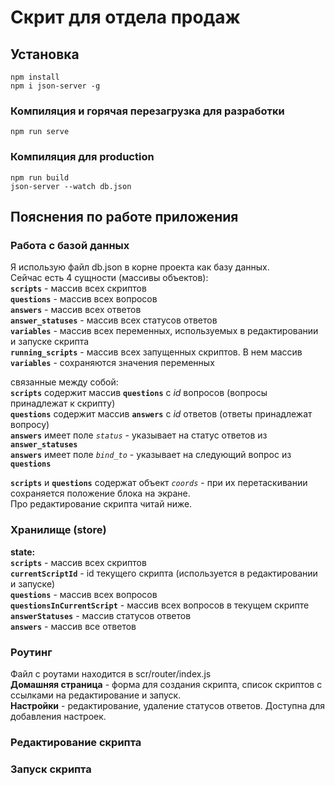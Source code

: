 # Скрит для отдела продаж

## Установка
```
npm install
npm i json-server -g
```

### Компиляция и горячая перезагрузка для разработки
```
npm run serve
```

### Компиляция для production
```
npm run build
json-server --watch db.json
```

## Пояснения по работе приложения
### Работа с базой данных
Я использую файл db.json в корне проекта как базу данных.  
Сейчас есть 4 сущности (массивы объектов):  
**`scripts`** - массив всех скриптов  
**`questions`** - массив всех вопросов  
**`answers`** - массив всех ответов  
**`answer_statuses`** - массив всех статусов ответов  
**`variables`** - массив всех переменных, используемых в редактировании и запуске скрипта  
**`running_scripts`** - массив всех запущенных скриптов. В нем массив **`variables`** - сохраняются значения переменных 

связанные между собой:  
**`scripts`** содержит массив **`questions`** с _id_ вопросов (вопросы принадлежат к скрипту)  
**`questions`** содержит массив **`answers`** с _id_ ответов (ответы принадлежат вопросу)  
**`answers`** имеет поле _`status`_ - указывает на статус ответов из **`answer_statuses`**  
**`answers`** имеет поле _`bind_to`_ - указывает на следующий вопрос из **`questions`**

**`scripts`** и **`questions`** содержат объект _`coords`_ - при их перетаскивании сохраняется положение блока на экране.  
Про редактирование скрипта читай ниже.

### Хранилище (store)
**state:**  
**`scripts`** - массив всех скриптов  
**`currentScriptId`** - id текущего скрипта (используется в редактировании и запуске)  
**`questions`** - массив всех вопросов  
**`questionsInCurrentScript`** - массив всех вопросов в текущем скрипте  
**`answerStatuses`** - массив статусов ответов  
**`answers`** - массив все ответов  

### Роутинг
Файл с роутами находится в scr/router/index.js  
**Домашняя страница** - форма для создания скрипта, список скриптов с ссылками на редактирование и запуск.  
**Настройки** - редактирование, удаление статусов ответов. Доступна для добавления настроек.

### Редактирование скрипта



### Запуск скрипта

